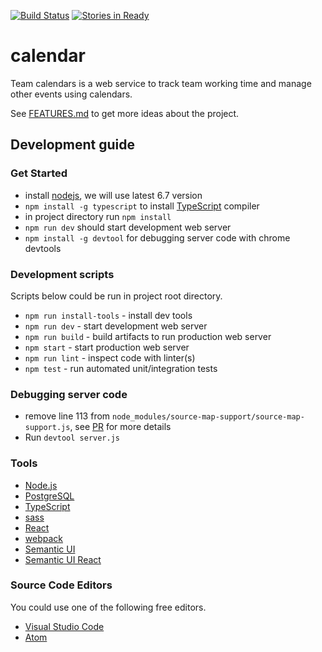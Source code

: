 [![Build Status](https://travis-ci.org/edu-xored/calendar.svg?branch=master)](https://travis-ci.org/edu-xored/calendar)
[![Stories in Ready](https://badge.waffle.io/edu-xored/calendar.svg?label=ready&title=Ready)](http://waffle.io/edu-xored/calendar)

# calendar
Team calendars is a web service to track team working time and manage other events using calendars.

See [FEATURES.md](FEATURES.md) to get more ideas about the project.

## Development guide

### Get Started

* install [nodejs](https://nodejs.org/en/), we will use latest 6.7 version
* `npm install -g typescript` to install [TypeScript](https://www.typescriptlang.org/) compiler     
* in project directory run `npm install`
* `npm run dev` should start development web server
* `npm install -g devtool` for debugging server code with chrome devtools

### Development scripts

Scripts below could be run in project root directory.

* `npm run install-tools` - install dev tools
* `npm run dev` - start development web server
* `npm run build` - build artifacts to run production web server
* `npm start` - start production web server
* `npm run lint` - inspect code with linter(s)
* `npm test` - run automated unit/integration tests

### Debugging server code

* remove line 113 from `node_modules/source-map-support/source-map-support.js`, see [PR](https://github.com/evanw/node-source-map-support/pull/151) for more details
* Run `devtool server.js`

### Tools

* [Node.js](http://nodejs.org/)
* [PostgreSQL](https://www.postgresql.org/)
* [TypeScript](https://www.typescriptlang.org/)
* [sass](http://sass-lang.com/)
* [React](https://facebook.github.io/react/)
* [webpack](https://webpack.github.io/)
* [Semantic UI](http://semantic-ui.com)
* [Semantic UI React](http://react.semantic-ui.com)

### Source Code Editors

You could use one of the following free editors. 

* [Visual Studio Code](https://code.visualstudio.com)
* [Atom](https://atom.io/)
